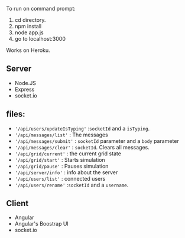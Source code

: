 
To run on command prompt:
1. cd directory.
2. npm install
3. node app.js
4. go to localhost:3000

Works on Heroku.


## Server
- Node.JS
- Express
- socket.io

## files:

- `'/api/users/updateIsTyping'` :`socketId` and a `isTyping`.
- `'/api/messages/list'` : The messages
- `'/api/messages/submit'` : `socketId` parameter and a `body` parameter
- `'/api/messages/clear'` : `socketId`. Clears all messages.
- `'/api/grid/current'` : the current grid state
- `'/api/grid/start'` : Starts simulation
- `'/api/grid/pause'` : Pauses simulation
- `'/api/server/info'` : info about the server
- `'/api/users/list'` : connected users
- `'/api/users/rename'` :`socketId` and a `username`.

## Client
- Angular
- Angular's Boostrap UI
- socket.io
